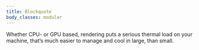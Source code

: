 ```yaml
---
title: Blockquote
body_classes: modular
---
```


Whether CPU- or GPU based, rendering puts a serious thermal load on your machine, that’s much easier to manage and cool in large, than small.